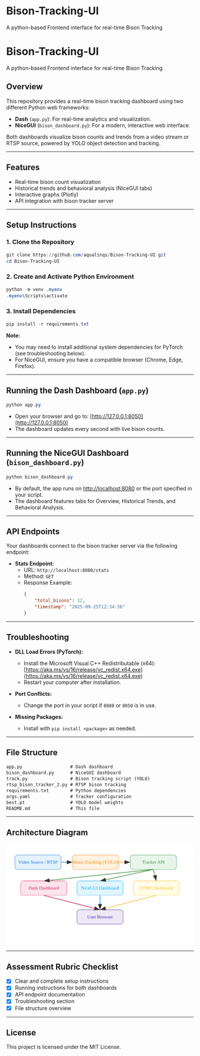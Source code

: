 # Bison-Tracking-UI
A python-based Frontend interface for real-time Bison Tracking

# Bison-Tracking-UI
A python-based Frontend interface for real-time Bison Tracking
## Overview

This repository provides a real-time bison tracking dashboard using two different Python web frameworks:
- **Dash** (`app.py`): For real-time analytics and visualization.
- **NiceGUI** (`bison_dashboard.py`): For a modern, interactive web interface.

Both dashboards visualize bison counts and trends from a video stream or RTSP source, powered by YOLO object detection and tracking.

---

## Features
- Real-time bison count visualization
- Historical trends and behavioral analysis (NiceGUI tabs)
- Interactive graphs (Plotly)
- API integration with bison tracker server

---

## Setup Instructions

### 1. Clone the Repository
```powershell
git clone https://github.com/aqualinqs/Bison-Tracking-UI.git
cd Bison-Tracking-UI
```

### 2. Create and Activate Python Environment
```powershell
python -m venv .myenv
.myenv\Scripts\activate
```

### 3. Install Dependencies
```powershell
pip install -r requirements.txt
```

**Note:**
- You may need to install additional system dependencies for PyTorch (see troubleshooting below).
- For NiceGUI, ensure you have a compatible browser (Chrome, Edge, Firefox).

---

## Running the Dash Dashboard (`app.py`)

```powershell
python app.py
```
- Open your browser and go to: [http://127.0.0.1:8050](http://127.0.0.1:8050)
- The dashboard updates every second with live bison counts.

---

## Running the NiceGUI Dashboard (`bison_dashboard.py`)

```powershell
python bison_dashboard.py
```
- By default, the app runs on [http://localhost:8080](http://localhost:8080) or the port specified in your script.
- The dashboard features tabs for Overview, Historical Trends, and Behavioral Analysis.

---

## API Endpoints

Your dashboards connect to the bison tracker server via the following endpoint:

- **Stats Endpoint:**
	- URL: `http://localhost:8080/stats`
	- Method: `GET`
	- Response Example:
		```json
		{
			"total_bisons": 12,
			"timestamp": "2025-09-25T12:34:56"
		}
		```

---

## Troubleshooting

- **DLL Load Errors (PyTorch):**
	- Install the Microsoft Visual C++ Redistributable (x64):
		[https://aka.ms/vs/16/release/vc_redist.x64.exe](https://aka.ms/vs/16/release/vc_redist.x64.exe)
	- Restart your computer after installation.

- **Port Conflicts:**
	- Change the port in your script if `8080` or `8050` is in use.

- **Missing Packages:**
	- Install with `pip install <package>` as needed.

---

## File Structure

```
app.py                  # Dash dashboard
bison_dashboard.py      # NiceGUI dashboard
track.py                # Bison tracking script (YOLO)
rtsp_bison_tracker_2.py # RTSP bison tracking
requirements.txt        # Python dependencies
args.yaml               # Tracker configuration
best.pt                 # YOLO model weights
README.md               # This file
```

---

## Architecture Diagram

![Bison Tracking Architecture](architecture.svg)

---

## Assessment Rubric Checklist
- [x] Clear and complete setup instructions
- [x] Running instructions for both dashboards
- [x] API endpoint documentation
- [x] Troubleshooting section
- [x] File structure overview

---

## License

This project is licensed under the MIT License.

